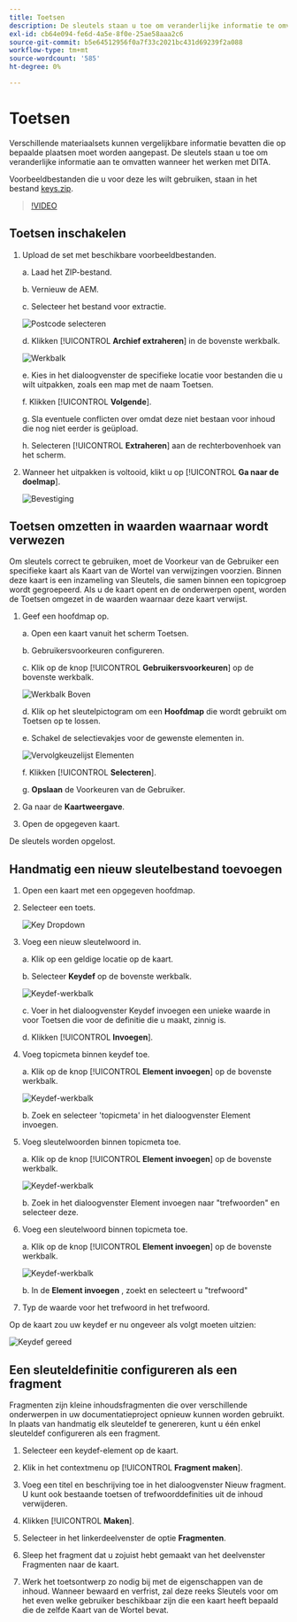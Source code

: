 ```yaml
---
title: Toetsen
description: De sleutels staan u toe om veranderlijke informatie te omvatten aan wanneer het werken met DITA in AEM Gidsen
exl-id: cb64e094-fe6d-4a5e-8f0e-25ae58aaa2c6
source-git-commit: b5e64512956f0a7f33c2021bc431d69239f2a088
workflow-type: tm+mt
source-wordcount: '585'
ht-degree: 0%

---
```


# Toetsen

Verschillende materiaalsets kunnen vergelijkbare informatie bevatten die op bepaalde plaatsen moet worden aangepast. De sleutels staan u toe om veranderlijke informatie aan te omvatten wanneer het werken met DITA.

Voorbeeldbestanden die u voor deze les wilt gebruiken, staan in het bestand [keys.zip](assets/keys.zip).

>[!VIDEO](https://video.tv.adobe.com/v/342756)

## Toetsen inschakelen

1. Upload de set met beschikbare voorbeeldbestanden.

   a. Laad het ZIP-bestand.

   b. Vernieuw de AEM.

   c. Selecteer het bestand voor extractie.

   ![Postcode selecteren](images/lesson-9/select-zip.png)

   d. Klikken [!UICONTROL **Archief extraheren**] in de bovenste werkbalk.

   ![Werkbalk](images/lesson-9/extract-archive.png)

   e. Kies in het dialoogvenster de specifieke locatie voor bestanden die u wilt uitpakken, zoals een map met de naam Toetsen.

   f. Klikken [!UICONTROL **Volgende**].

   g. Sla eventuele conflicten over omdat deze niet bestaan voor inhoud die nog niet eerder is geüpload.

   h. Selecteren [!UICONTROL **Extraheren**] aan de rechterbovenhoek van het scherm.

2. Wanneer het uitpakken is voltooid, klikt u op [!UICONTROL **Ga naar de doelmap**].

   ![Bevestiging](images/lesson-9/go-to-target.png)

## Toetsen omzetten in waarden waarnaar wordt verwezen

Om sleutels correct te gebruiken, moet de Voorkeur van de Gebruiker een specifieke kaart als Kaart van de Wortel van verwijzingen voorzien. Binnen deze kaart is een inzameling van Sleutels, die samen binnen een topicgroep wordt gegroepeerd. Als u de kaart opent en de onderwerpen opent, worden de Toetsen omgezet in de waarden waarnaar deze kaart verwijst.

1. Geef een hoofdmap op.

   a. Open een kaart vanuit het scherm Toetsen.

   b. Gebruikersvoorkeuren configureren.

   c. Klik op de knop [!UICONTROL **Gebruikersvoorkeuren**] op de bovenste werkbalk.

   ![Werkbalk Boven](images/lesson-9/author-view.png)

   d. Klik op het sleutelpictogram om een **Hoofdmap** die wordt gebruikt om Toetsen op te lossen.

   e. Schakel de selectievakjes voor de gewenste elementen in.

   ![Vervolgkeuzelijst Elementen](images/lesson-9/select-assets.png)

   f. Klikken [!UICONTROL **Selecteren**].

   g. **Opslaan** de Voorkeuren van de Gebruiker.

2. Ga naar de **Kaartweergave**.

3. Open de opgegeven kaart.

De sleutels worden opgelost.

## Handmatig een nieuw sleutelbestand toevoegen

1. Open een kaart met een opgegeven hoofdmap.

2. Selecteer een toets.

   ![Key Dropdown](images/lesson-9/hybrid-key.png)

3. Voeg een nieuw sleutelwoord in.

   a. Klik op een geldige locatie op de kaart.

   b. Selecteer **Keydef** op de bovenste werkbalk.

   ![Keydef-werkbalk](images/lesson-9/key-icon.png)

   c. Voer in het dialoogvenster Keydef invoegen een unieke waarde in voor Toetsen die voor de definitie die u maakt, zinnig is.

   d. Klikken [!UICONTROL **Invoegen**].

4. Voeg topicmeta binnen keydef toe.

   a. Klik op de knop [!UICONTROL **Element invoegen**] op de bovenste werkbalk.

   ![Keydef-werkbalk](images/lesson-9/add-icon.png)

   b. Zoek en selecteer &#39;topicmeta&#39; in het dialoogvenster Element invoegen.

5. Voeg sleutelwoorden binnen topicmeta toe.

   a. Klik op de knop [!UICONTROL **Element invoegen**] op de bovenste werkbalk.

   ![Keydef-werkbalk](images/lesson-9/add-icon.png)

   b. Zoek in het dialoogvenster Element invoegen naar &quot;trefwoorden&quot; en selecteer deze.

6. Voeg een sleutelwoord binnen topicmeta toe.

   a. Klik op de knop [!UICONTROL **Element invoegen**] op de bovenste werkbalk.

   ![Keydef-werkbalk](images/lesson-9/add-icon.png)

   b. In de **Element invoegen** , zoekt en selecteert u &quot;trefwoord&quot;

7. Typ de waarde voor het trefwoord in het trefwoord.

Op de kaart zou uw keydef er nu ongeveer als volgt moeten uitzien:

![Keydef gereed](images/lesson-9/keydef.png)

## Een sleuteldefinitie configureren als een fragment

Fragmenten zijn kleine inhoudsfragmenten die over verschillende onderwerpen in uw documentatieproject opnieuw kunnen worden gebruikt. In plaats van handmatig elk sleuteldef te genereren, kunt u één enkel sleuteldef configureren als een fragment.

1. Selecteer een keydef-element op de kaart.

2. Klik in het contextmenu op [!UICONTROL **Fragment maken**].

3. Voeg een titel en beschrijving toe in het dialoogvenster Nieuw fragment.
U kunt ook bestaande toetsen of trefwoorddefinities uit de inhoud verwijderen.

4. Klikken [!UICONTROL **Maken**].

5. Selecteer in het linkerdeelvenster de optie **Fragmenten**.

6. Sleep het fragment dat u zojuist hebt gemaakt van het deelvenster Fragmenten naar de kaart.

7. Werk het toetsontwerp zo nodig bij met de eigenschappen van de inhoud.
Wanneer bewaard en verfrist, zal deze reeks Sleutels voor om het even welke gebruiker beschikbaar zijn die een kaart heeft bepaald die de zelfde Kaart van de Wortel bevat.
